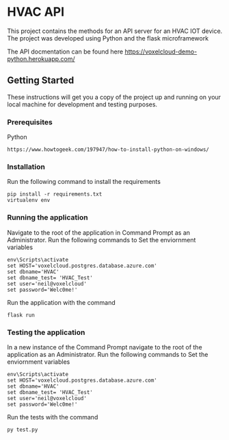 # HVAC API

This project contains the methods for an API server for an HVAC IOT device.
The project was developed using Python and the flask microframework

The API docmentation can be found here
https://voxelcloud-demo-python.herokuapp.com/

## Getting Started

These instructions will get you a copy of the project up and running on your local machine for development and testing purposes.

### Prerequisites

Python
```
https://www.howtogeek.com/197947/how-to-install-python-on-windows/
```

### Installation

Run the following command to install the requirements

```
pip install -r requirements.txt
virtualenv env
```

### Running the application

Navigate to the root of the application in Command Prompt as an Administrator.
Run the following commands to Set the enviornment variables
```
env\Scripts\activate
set HOST='voxelcloud.postgres.database.azure.com'
set dbname='HVAC'
set dbname_test= 'HVAC_Test'
set user='neil@voxelcloud'
set password='Welc0me!'
```

Run the application with the command
```
flask run
```
### Testing the application

In a new instance of the Command Prompt navigate to the root of the application as an Administrator.
Run the following commands to Set the enviornment variables
```
env\Scripts\activate
set HOST='voxelcloud.postgres.database.azure.com'
set dbname='HVAC'
set dbname_test= 'HVAC_Test'
set user='neil@voxelcloud'
set password='Welc0me!'
```
Run the tests with the command
```
py test.py
```
